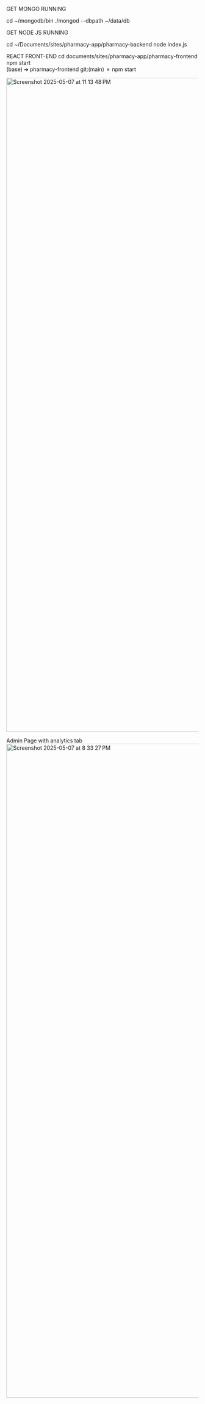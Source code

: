 GET MONGO RUNNING

cd ~/mongodb/bin 
 ./mongod --dbpath ~/data/db



GET NODE JS RUNNING

cd ~/Documents/sites/pharmacy-app/pharmacy-backend
node index.js 


REACT FRONT-END
cd documents/sites/pharmacy-app/pharmacy-frontend
npm start    
(base) ➜  pharmacy-frontend git:(main) ✗ npm start    


<img width="1710" alt="Screenshot 2025-05-07 at 11 13 48 PM" src="https://github.com/user-attachments/assets/91d57967-3515-471e-b65c-bfa627bd5130" />

Admin Page with analytics tab
<img width="1710" alt="Screenshot 2025-05-07 at 8 33 27 PM" src="https://github.com/user-attachments/assets/553b4052-21b4-46d0-9373-ef31dcb8ada4" />
